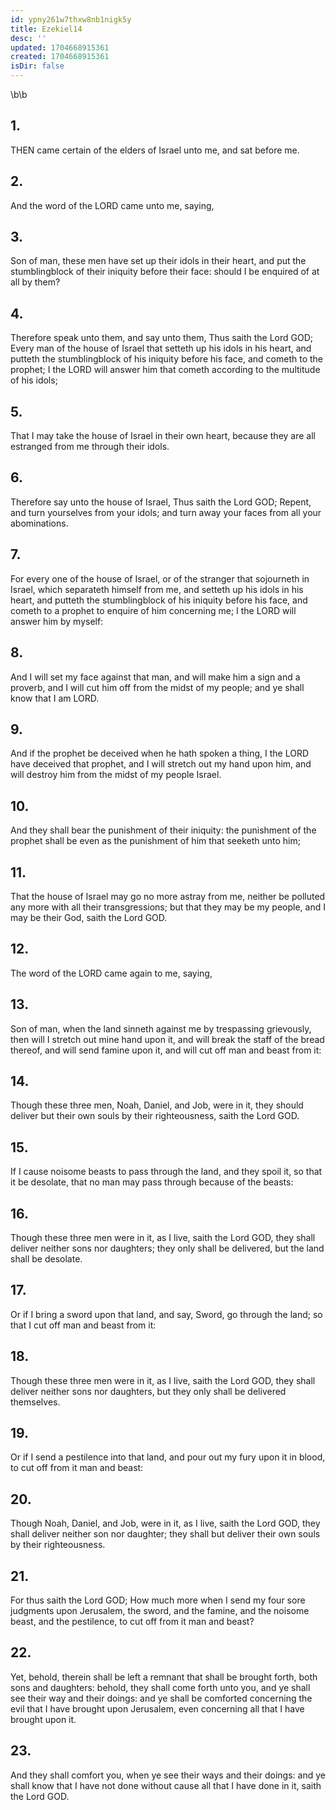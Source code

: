 ```yaml
---
id: ypny261w7thxw8nb1nigk5y
title: Ezekiel14
desc: ''
updated: 1704668915361
created: 1704668915361
isDir: false
---
```

\b\b
## 1.
THEN came certain of the elders of Israel unto me, and sat before me.
## 2.
And the word of the LORD came unto me, saying,
## 3.
Son of man, these men have set up their idols in their heart, and put the stumblingblock of their iniquity before their face: should I be enquired of at all by them?
## 4.
Therefore speak unto them, and say unto them, Thus saith the Lord GOD; Every man of the house of Israel that setteth up his idols in his heart, and putteth the stumblingblock of his iniquity before his face, and cometh to the prophet; I the LORD will answer him that cometh according to the multitude of his idols;
## 5.
That I may take the house of Israel in their own heart, because they are all estranged from me through their idols.
## 6.
Therefore say unto the house of Israel, Thus saith the Lord GOD; Repent, and turn yourselves from your idols; and turn away your faces from all your abominations.
## 7.
For every one of the house of Israel, or of the stranger that sojourneth in Israel, which separateth himself from me, and setteth up his idols in his heart, and putteth the stumblingblock of his iniquity before his face, and cometh to a prophet to enquire of him concerning me; I the LORD will answer him by myself:
## 8.
And I will set my face against that man, and will make him a sign and a proverb, and I will cut him off from the midst of my people; and ye shall know that I am LORD.
## 9.
And if the prophet be deceived when he hath spoken a thing, I the LORD have deceived that prophet, and I will stretch out my hand upon him, and will destroy him from the midst of my people Israel.
## 10.
And they shall bear the punishment of their iniquity: the punishment of the prophet shall be even as the punishment of him that seeketh unto him;
## 11.
That the house of Israel may go no more astray from me, neither be polluted any more with all their transgressions; but that they may be my people, and I may be their God, saith the Lord GOD.
## 12.
The word of the LORD came again to me, saying,
## 13.
Son of man, when the land sinneth against me by trespassing grievously, then will I stretch out mine hand upon it, and will break the staff of the bread thereof, and will send famine upon it, and will cut off man and beast from it:
## 14.
Though these three men, Noah, Daniel, and Job, were in it, they should deliver but their own souls by their righteousness, saith the Lord GOD.
## 15.
If I cause noisome beasts to pass through the land, and they spoil it, so that it be desolate, that no man may pass through because of the beasts:
## 16.
Though these three men were in it, as I live, saith the Lord GOD, they shall deliver neither sons nor daughters; they only shall be delivered, but the land shall be desolate.
## 17.
Or if I bring a sword upon that land, and say, Sword, go through the land; so that I cut off man and beast from it:
## 18.
Though these three men were in it, as I live, saith the Lord GOD, they shall deliver neither sons nor daughters, but they only shall be delivered themselves.
## 19.
Or if I send a pestilence into that land, and pour out my fury upon it in blood, to cut off from it man and beast:
## 20.
Though Noah, Daniel, and Job, were in it, as I live, saith the Lord GOD, they shall deliver neither son nor daughter; they shall but deliver their own souls by their righteousness.
## 21.
For thus saith the Lord GOD; How much more when I send my four sore judgments upon Jerusalem, the sword, and the famine, and the noisome beast, and the pestilence, to cut off from it man and beast?
## 22.
Yet, behold, therein shall be left a remnant that shall be brought forth, both sons and daughters: behold, they shall come forth unto you, and ye shall see their way and their doings: and ye shall be comforted concerning the evil that I have brought upon Jerusalem, even concerning all that I have brought upon it.
## 23.
And they shall comfort you, when ye see their ways and their doings: and ye shall know that I have not done without cause all that I have done in it, saith the Lord GOD.
